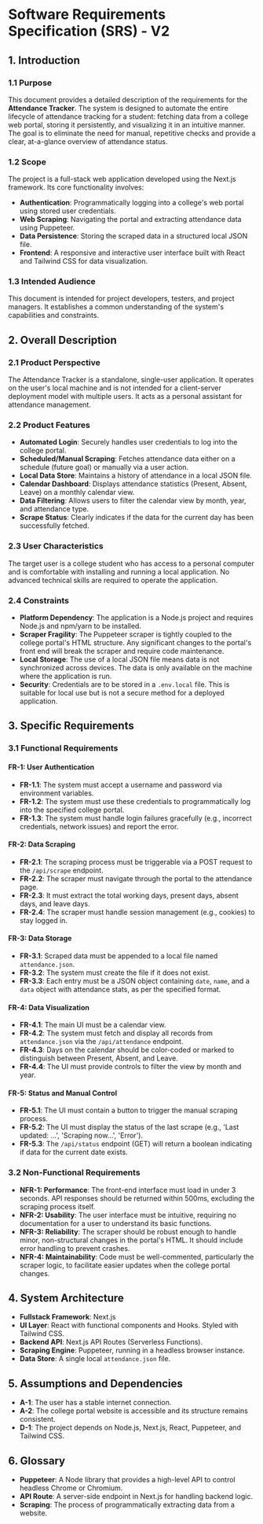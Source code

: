 # Software Requirements Specification (SRS) - V2

## 1. Introduction

### 1.1 Purpose
This document provides a detailed description of the requirements for the **Attendance Tracker**. The system is designed to automate the entire lifecycle of attendance tracking for a student: fetching data from a college web portal, storing it persistently, and visualizing it in an intuitive manner. The goal is to eliminate the need for manual, repetitive checks and provide a clear, at-a-glance overview of attendance status.

### 1.2 Scope
The project is a full-stack web application developed using the Next.js framework. Its core functionality involves:
- **Authentication**: Programmatically logging into a college's web portal using stored user credentials.
- **Web Scraping**: Navigating the portal and extracting attendance data using Puppeteer.
- **Data Persistence**: Storing the scraped data in a structured local JSON file.
- **Frontend**: A responsive and interactive user interface built with React and Tailwind CSS for data visualization.

### 1.3 Intended Audience
This document is intended for project developers, testers, and project managers. It establishes a common understanding of the system's capabilities and constraints.

## 2. Overall Description

### 2.1 Product Perspective
The Attendance Tracker is a standalone, single-user application. It operates on the user's local machine and is not intended for a client-server deployment model with multiple users. It acts as a personal assistant for attendance management.

### 2.2 Product Features
- **Automated Login**: Securely handles user credentials to log into the college portal.
- **Scheduled/Manual Scraping**: Fetches attendance data either on a schedule (future goal) or manually via a user action.
- **Local Data Store**: Maintains a history of attendance in a local JSON file.
- **Calendar Dashboard**: Displays attendance statistics (Present, Absent, Leave) on a monthly calendar view.
- **Data Filtering**: Allows users to filter the calendar view by month, year, and attendance type.
- **Scrape Status**: Clearly indicates if the data for the current day has been successfully fetched.

### 2.3 User Characteristics
The target user is a college student who has access to a personal computer and is comfortable with installing and running a local application. No advanced technical skills are required to operate the application.

### 2.4 Constraints
- **Platform Dependency**: The application is a Node.js project and requires Node.js and npm/yarn to be installed.
- **Scraper Fragility**: The Puppeteer scraper is tightly coupled to the college portal's HTML structure. Any significant changes to the portal's front end will break the scraper and require code maintenance.
- **Local Storage**: The use of a local JSON file means data is not synchronized across devices. The data is only available on the machine where the application is run.
- **Security**: Credentials are to be stored in a `.env.local` file. This is suitable for local use but is not a secure method for a deployed application.

## 3. Specific Requirements

### 3.1 Functional Requirements

#### FR-1: User Authentication
- **FR-1.1**: The system must accept a username and password via environment variables.
- **FR-1.2**: The system must use these credentials to programmatically log into the specified college portal.
- **FR-1.3**: The system must handle login failures gracefully (e.g., incorrect credentials, network issues) and report the error.

#### FR-2: Data Scraping
- **FR-2.1**: The scraping process must be triggerable via a POST request to the `/api/scrape` endpoint.
- **FR-2.2**: The scraper must navigate through the portal to the attendance page.
- **FR-2.3**: It must extract the total working days, present days, absent days, and leave days.
- **FR-2.4**: The scraper must handle session management (e.g., cookies) to stay logged in.

#### FR-3: Data Storage
- **FR-3.1**: Scraped data must be appended to a local file named `attendance.json`.
- **FR-3.2**: The system must create the file if it does not exist.
- **FR-3.3**: Each entry must be a JSON object containing `date`, `name`, and a `data` object with attendance stats, as per the specified format.

#### FR-4: Data Visualization
- **FR-4.1**: The main UI must be a calendar view.
- **FR-4.2**: The system must fetch and display all records from `attendance.json` via the `/api/attendance` endpoint.
- **FR-4.3**: Days on the calendar should be color-coded or marked to distinguish between Present, Absent, and Leave.
- **FR-4.4**: The UI must provide controls to filter the view by month and year.

#### FR-5: Status and Manual Control
- **FR-5.1**: The UI must contain a button to trigger the manual scraping process.
- **FR-5.2**: The UI must display the status of the last scrape (e.g., 'Last updated: ...', 'Scraping now...', 'Error').
- **FR-5.3**: The `/api/status` endpoint (GET) will return a boolean indicating if data for the current date exists.

### 3.2 Non-Functional Requirements

- **NFR-1: Performance**: The front-end interface must load in under 3 seconds. API responses should be returned within 500ms, excluding the scraping process itself.
- **NFR-2: Usability**: The user interface must be intuitive, requiring no documentation for a user to understand its basic functions.
- **NFR-3: Reliability**: The scraper should be robust enough to handle minor, non-structural changes in the portal's HTML. It should include error handling to prevent crashes.
- **NFR-4: Maintainability**: Code must be well-commented, particularly the scraper logic, to facilitate easier updates when the college portal changes.

## 4. System Architecture

- **Fullstack Framework**: Next.js
- **UI Layer**: React with functional components and Hooks. Styled with Tailwind CSS.
- **Backend API**: Next.js API Routes (Serverless Functions).
- **Scraping Engine**: Puppeteer, running in a headless browser instance.
- **Data Store**: A single local `attendance.json` file.

## 5. Assumptions and Dependencies

- **A-1**: The user has a stable internet connection.
- **A-2**: The college portal website is accessible and its structure remains consistent.
- **D-1**: The project depends on Node.js, Next.js, React, Puppeteer, and Tailwind CSS.

## 6. Glossary

- **Puppeteer**: A Node library that provides a high-level API to control headless Chrome or Chromium.
- **API Route**: A server-side endpoint in Next.js for handling backend logic.
- **Scraping**: The process of programmatically extracting data from a website.

